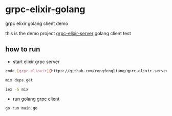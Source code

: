 # grpc-elixir-golang
grpc elixir golang client demo 

this is the demo project [grpc-elixir-server](https://github.com/rongfengliang/gprc-elixir-server)
golang client test

## how to run

* start elixir grpc server

```bash
code [grpc-elioxir](https://github.com/rongfengliang/gprc-elixir-server)

mix deps.get

iex -S mix
```

* run golang grpc client

```bash
go run main.go
```

